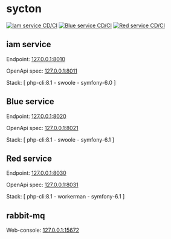 # sycton

[![Iam service CD/CI](https://github.com/zerai/sycton/actions/workflows/iam-service.yaml/badge.svg)](https://github.com/zerai/sycton/actions/workflows/iam-service.yaml)
[![Blue service CD/CI](https://github.com/zerai/sycton/actions/workflows/blue-service.yaml/badge.svg)](https://github.com/zerai/sycton/actions/workflows/blue-service.yaml)
[![Red service CD/CI](https://github.com/zerai/sycton/actions/workflows/red-service.yaml/badge.svg)](https://github.com/zerai/sycton/actions/workflows/red-service.yaml)


## iam service 

Endpoint: [127.0.0.1:8010](http://127.0.0.1:8010)

OpenApi spec: [127.0.0.1:8011](http://127.0.0.1:8011)

Stack: [ php-cli:8.1 - swoole - symfony-6.0 ]


## Blue service

Endpoint: [127.0.0.1:8020](http://127.0.0.1:8020)

OpenApi spec: [127.0.0.1:8021](http://127.0.0.1:8021)

Stack: [ php-cli:8.1 - swoole - symfony-6.1 ]


## Red service

Endpoint: [127.0.0.1:8030](http://127.0.0.1:8030)

OpenApi spec: [127.0.0.1:8031](http://127.0.0.1:8031)

Stack: [ php-cli:8.1 - workerman - symfony-6.1 ]


## rabbit-mq

Web-console: [127.0.0.1:15672](http://127.0.0.1:15672)